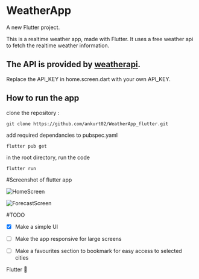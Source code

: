 # WeatherApp

A new Flutter project.

This is a realtime weather app, made with Flutter.
It uses a free weather api to fetch the realtime weather information.


## The API is provided by [weatherapi](https://www.weatherapi.com/).

Replace the API_KEY in home.screen.dart with your own API_KEY.



## How to run the app

clone the repository :

```
git clone https://github.com/ankurt02/WeatherApp_flutter.git
```

add required dependancies to pubspec.yaml

```
flutter pub get
```

in the root directory, run the code

```
flutter run
```


#Screenshot of flutter app

![HomeScreen](https://drive.google.com/file/d/1n1lVxY0vOdFTuq9uixFGhn9sY0DEJX-n/view?usp=drive_link)

![ForecastScreen](https://drive.google.com/file/d/15L0F8MB_9BoPcdG2mjWlR6JztCJM1LdJ/view?usp=drive_link)



#TODO

- [X] Make a simple UI

- [ ] Make the app responsive for large screens

- [ ] Make a favourites section to bookmark for easy access to selected cities


Flutter :blue_heart: